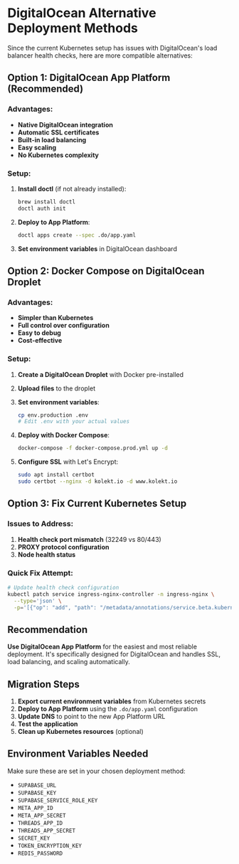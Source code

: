 # DigitalOcean Alternative Deployment Methods

Since the current Kubernetes setup has issues with DigitalOcean's load balancer health checks, here are more compatible alternatives:

## Option 1: DigitalOcean App Platform (Recommended)

### Advantages:
- **Native DigitalOcean integration**
- **Automatic SSL certificates**
- **Built-in load balancing**
- **Easy scaling**
- **No Kubernetes complexity**

### Setup:
1. **Install doctl** (if not already installed):
   ```bash
   brew install doctl
   doctl auth init
   ```

2. **Deploy to App Platform**:
   ```bash
   doctl apps create --spec .do/app.yaml
   ```

3. **Set environment variables** in DigitalOcean dashboard

## Option 2: Docker Compose on DigitalOcean Droplet

### Advantages:
- **Simpler than Kubernetes**
- **Full control over configuration**
- **Easy to debug**
- **Cost-effective**

### Setup:
1. **Create a DigitalOcean Droplet** with Docker pre-installed
2. **Upload files** to the droplet
3. **Set environment variables**:
   ```bash
   cp env.production .env
   # Edit .env with your actual values
   ```

4. **Deploy with Docker Compose**:
   ```bash
   docker-compose -f docker-compose.prod.yml up -d
   ```

5. **Configure SSL** with Let's Encrypt:
   ```bash
   sudo apt install certbot
   sudo certbot --nginx -d kolekt.io -d www.kolekt.io
   ```

## Option 3: Fix Current Kubernetes Setup

### Issues to Address:
1. **Health check port mismatch** (32249 vs 80/443)
2. **PROXY protocol configuration**
3. **Node health status**

### Quick Fix Attempt:
```bash
# Update health check configuration
kubectl patch service ingress-nginx-controller -n ingress-nginx \
  --type='json' \
  -p='[{"op": "add", "path": "/metadata/annotations/service.beta.kubernetes.io~1do-loadbalancer-healthcheck-path", "value": "/healthz"}]'
```

## Recommendation

**Use DigitalOcean App Platform** for the easiest and most reliable deployment. It's specifically designed for DigitalOcean and handles SSL, load balancing, and scaling automatically.

## Migration Steps

1. **Export current environment variables** from Kubernetes secrets
2. **Deploy to App Platform** using the `.do/app.yaml` configuration
3. **Update DNS** to point to the new App Platform URL
4. **Test the application**
5. **Clean up Kubernetes resources** (optional)

## Environment Variables Needed

Make sure these are set in your chosen deployment method:
- `SUPABASE_URL`
- `SUPABASE_KEY`
- `SUPABASE_SERVICE_ROLE_KEY`
- `META_APP_ID`
- `META_APP_SECRET`
- `THREADS_APP_ID`
- `THREADS_APP_SECRET`
- `SECRET_KEY`
- `TOKEN_ENCRYPTION_KEY`
- `REDIS_PASSWORD`
